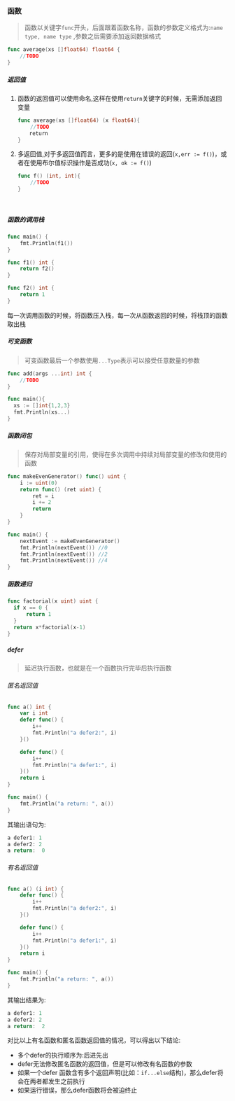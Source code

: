 ### 函数

> 函数以关键字`func`开头，后面跟着函数名称，函数的参数定义格式为:`name type, name type` ,参数之后需要添加返回数据格式

```go
func average(xs []float64) float64 {
    //TODO
}
```

##### 返回值

1. 函数的返回值可以使用命名,这样在使用`return`关键字的时候，无需添加返回变量

   ```go
   func average(xs []float64) (x float64){
       //TODO
     　return
   }
   ```

2. 多返回值,对于多返回值而言，更多的是使用在错误的返回(`x,err := f()`)，或者在使用布尔值标识操作是否成功(`x, ok := f()`)

   ```go
   func f() (int, int){
       //TODO
   }
   ```

   ​

##### 函数的调用栈

```go
func main() {
	fmt.Println(f1())
}

func f1() int {
	return f2()
}

func f2() int {
	return 1
}
```

每一次调用函数的时候，将函数压入栈，每一次从函数返回的时候，将栈顶的函数取出栈



##### 可变函数

> 可变函数最后一个参数使用`...Type`表示可以接受任意数量的参数

```go
func add(args ...int) int {
    //TODO
}

func main(){
  xs := []int{1,2,3}
  fmt.Println(xs...)
}
```



##### 函数闭包

> 保存对局部变量的引用，使得在多次调用中持续对局部变量的修改和使用的函数

```go
func makeEvenGenerator() func() uint {
	i := uint(0)
	return func() (ret uint) {
		ret = i
		i += 2
		return
	}
}

func main() {
	nextEvent := makeEvenGenerator()
	fmt.Println(nextEvent()) //0
	fmt.Println(nextEvent()) //2
	fmt.Println(nextEvent()) //4
}
```



##### 函数递归

```go
func factorial(x uint) uint {
  if x == 0 {
      return 1
  }
  return x*factorial(x-1)
}
```



##### defer

> 延迟执行函数，也就是在一个函数执行完毕后执行函数

###### 匿名返回值

```go
func a() int {
    var i int
	defer func() {
		i++
		fmt.Println("a defer2:", i)
	}()

	defer func() {
		i++
		fmt.Println("a defer1:", i)
	}()
	return i
}

func main() {
	fmt.Println("a return: ", a())
}
```

其输出语句为:

```go
a defer1: 1
a defer2: 2
a return:  0
```



###### 有名返回值

```go
func a() (i int) {
	defer func() {
		i++
		fmt.Println("a defer2:", i)
	}()

	defer func() {
		i++
		fmt.Println("a defer1:", i)
	}()
	return i
}

func main() {
	fmt.Println("a return: ", a())
}
```

其输出结果为:

```go
a defer1: 1
a defer2: 2
a return:  2
```

对比以上有名函数和匿名函数返回值的情况，可以得出以下结论:

- 多个defer的执行顺序为:后进先出
- defer无法修改匿名函数的返回值，但是可以修改有名函数的参数
- 如果一个defer 函数含有多个返回声明(比如：`if...else`结构)，那么defer将会在两者都发生之前执行
- 如果运行错误，那么defer函数将会被迫终止